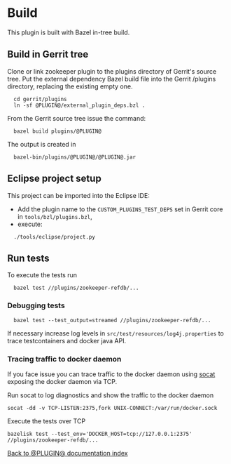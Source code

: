 # Build

This plugin is built with Bazel in-tree build.

## Build in Gerrit tree

Clone or link zookeeper plugin to the plugins directory of Gerrit's
source tree. Put the external dependency Bazel build file into the
Gerrit /plugins directory, replacing the existing empty one.

```
  cd gerrit/plugins
  ln -sf @PLUGIN@/external_plugin_deps.bzl .
```

From the Gerrit source tree issue the command:

```
  bazel build plugins/@PLUGIN@
```

The output is created in

```
  bazel-bin/plugins/@PLUGIN@/@PLUGIN@.jar
```

## Eclipse project setup

This project can be imported into the Eclipse IDE:

- Add the plugin name to the `CUSTOM_PLUGINS_TEST_DEPS`
set in Gerrit core in `tools/bzl/plugins.bzl`,
- execute:

```
  ./tools/eclipse/project.py
```

## Run tests

To execute the tests run

```
  bazel test //plugins/zookeeper-refdb/...
```

### Debugging tests

```
  bazel test --test_output=streamed //plugins/zookeeper-refdb/...
```

If necessary increase log levels in `src/test/resources/log4j.properties`
to trace testcontainers and docker java API.

### Tracing traffic to docker daemon

If you face issue you can trace traffic to the docker daemon using
[socat](https://linux.die.net/man/1/socat) exposing the docker daemon via TCP.

Run socat to log diagnostics and show the traffic to the docker daemon

```
socat -dd -v TCP-LISTEN:2375,fork UNIX-CONNECT:/var/run/docker.sock
```

Execute the tests over TCP

```
bazelisk test --test_env='DOCKER_HOST=tcp://127.0.0.1:2375' //plugins/zookeeper-refdb/...
```

[Back to @PLUGIN@ documentation index][index]

[index]: index.html
